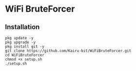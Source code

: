 # WiFi BruteForcer

## Installation
```
pkg update -y
pkg upgrade -y
pkg install git -y
git clone https://github.com/Kairu-bit/WiFiBruteForcer.git
cd WiFiBruteForcer
chmod +x setup.sh
./setup.sh
```
